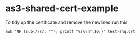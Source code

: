 # as3-shared-cert-example

To tidy up the certificate and remove the newlines run this

`awk 'NF {sub(/\r/, ""); printf "%s\\n",$0;}' test-shq.crt`

